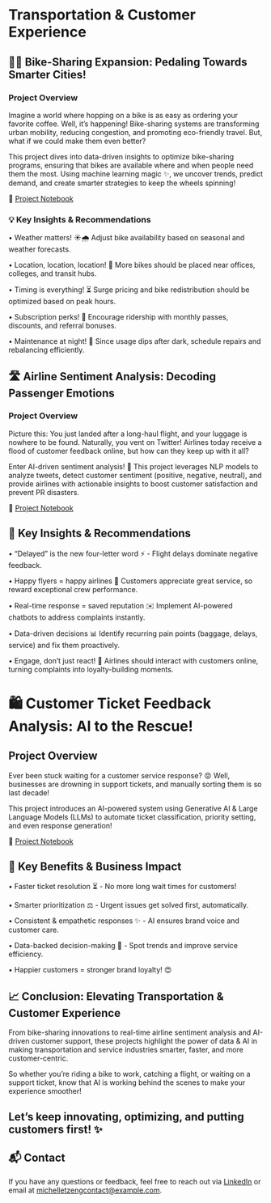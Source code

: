 # Transportation & Customer Experience

## 🚴‍♂️ Bike-Sharing Expansion: Pedaling Towards Smarter Cities!

### Project Overview

Imagine a world where hopping on a bike is as easy as ordering your favorite coffee. Well, it’s happening! Bike-sharing systems are transforming urban mobility, reducing congestion, and promoting eco-friendly travel. But, what if we could make them even better?


This project dives into data-driven insights to optimize bike-sharing programs, ensuring that bikes are available where and when people need them the most. Using machine learning magic ✨, we uncover trends, predict demand, and create smarter strategies to keep the wheels spinning!

📂 [Project Notebook](https://github.com/MichelleT-Portfolio/Transportation-Mobility_Industries/blob/main/BikeSharing_Expansion.ipynb)

### 💡 Key Insights & Recommendations

• Weather matters! ☀️🌧️ Adjust bike availability based on seasonal and weather forecasts.

• Location, location, location! 🏢 More bikes should be placed near offices, colleges, and transit hubs.

• Timing is everything! ⏳ Surge pricing and bike redistribution should be optimized based on peak hours.

• Subscription perks! 👥 Encourage ridership with monthly passes, discounts, and referral bonuses.

• Maintenance at night! 🎨 Since usage dips after dark, schedule repairs and rebalancing efficiently.



## 🛣 Airline Sentiment Analysis: Decoding Passenger Emotions

### Project Overview

Picture this: You just landed after a long-haul flight, and your luggage is nowhere to be found. Naturally, you vent on Twitter! Airlines today receive a flood of customer feedback online, but how can they keep up with it all?

Enter AI-driven sentiment analysis! 🌟 This project leverages NLP models to analyze tweets, detect customer sentiment (positive, negative, neutral), and provide airlines with actionable insights to boost customer satisfaction and prevent PR disasters.

📂 [Project Notebook](https://github.com/MichelleT-Portfolio/Transportation-Mobility_Industries/blob/main/AirlineCustomerReview_SentimentAnalysis_2.ipynb
)

## 🔎 Key Insights & Recommendations

• “Delayed” is the new four-letter word ⚡️ - Flight delays dominate negative feedback.

• Happy flyers = happy airlines 🚀 Customers appreciate great service, so reward exceptional crew performance.

• Real-time response = saved reputation ✉️ Implement AI-powered chatbots to address complaints instantly.

• Data-driven decisions 📊 Identify recurring pain points (baggage, delays, service) and fix them proactively.

• Engage, don’t just react! 👥 Airlines should interact with customers online, turning complaints into loyalty-building moments.


# 🛍️ Customer Ticket Feedback Analysis: AI to the Rescue!



## Project Overview

Ever been stuck waiting for a customer service response? 😡 Well, businesses are drowning in support tickets, and manually sorting them is so last decade!


This project introduces an AI-powered system using Generative AI & Large Language Models (LLMs) to automate ticket classification, priority setting, and even response generation!

📂 [Project Notebook](https://github.com/MichelleT-Portfolio/Transportation-Mobility_Industries/blob/main/SupportTicketAnalysis_NLP.ipynb)

## 🎉 Key Benefits & Business Impact

• Faster ticket resolution ⏳ - No more long wait times for customers!

• Smarter prioritization ⚖️ - Urgent issues get solved first, automatically.

• Consistent & empathetic responses ✨ - AI ensures brand voice and customer care.

• Data-backed decision-making 🌟 - Spot trends and improve service efficiency.

• Happier customers = stronger brand loyalty! 😍







## 📈 Conclusion: Elevating Transportation & Customer Experience



From bike-sharing innovations to real-time airline sentiment analysis and AI-driven customer support, these projects highlight the power of data & AI in making transportation and service industries smarter, faster, and more customer-centric.



So whether you’re riding a bike to work, catching a flight, or waiting on a support ticket, know that AI is working behind the scenes to make your experience smoother!


## Let’s keep innovating, optimizing, and putting customers first! ✨

## 📬 Contact
If you have any questions or feedback, feel free to reach out via [LinkedIn](http://www.linkedin.com/in/michelle-tzeng-336a441a6) or email at michelletzengcontact@example.com.

